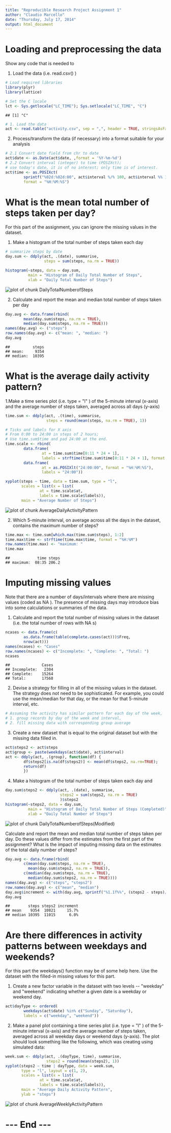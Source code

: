 ```yaml
---
title: "Reproducible Research Project Assignment 1"
author: "Claudio Marcello"
date: "Thursday, July 17, 2014"
output: html_document
---
```


# Loading and preprocessing the data

Show any code that is needed to

1. Load the data (i.e. read.csv() )

```r
# Load required libraries
library(plyr)
library(lattice)

# Set the C locale
lct <- Sys.getlocale("LC_TIME"); Sys.setlocale("LC_TIME", "C")
```

```
## [1] "C"
```

```r
# 1. Load the data
act <- read.table("activity.csv", sep = ",", header = TRUE, stringsAsFactors=FALSE)
```

2. Process/transform the data (if necessary) into a format suitable for your analysis


```r
# 2.1 Convert date field from chr to date
act$date <- as.Date(act$date, ,format = '%Y-%m-%d')
# 2.2 Convert interval (integer) to time (POSIXct);  
# use today's date, it is of no interest; only time is of interest.
act$time <- as.POSIXct(
        sprintf("%02d:%02d:00", act$interval %/% 100, act$interval %% 100), 
        format = "%H:%M:%S")
```


# What is the mean total number of steps taken per day?

For this part of the assignment, you can ignore the missing values in the dataset.

1. Make a histogram of the total number of steps taken each day

```r
# summarize steps by date
day.sum <- ddply(act, .(date), summarise, 
                 steps = sum(steps, na.rm = TRUE))

histogram(~steps, data = day.sum, 
          main = "Histogram of Daily Total Number of Steps",
          xlab = "Daily Total Number of Steps")
```

![plot of chunk DailyTotalNumberofSteps](../figure/DailyTotalNumberofSteps.png) 

2. Calculate and report the mean and median total number of steps taken per day

```r
day.avg <- data.frame(rbind(
        mean(day.sum$steps, na.rm = TRUE), 
        median(day.sum$steps, na.rm = TRUE)))
names(day.avg) <- ("steps")
row.names(day.avg) <- c("mean: ", "median: ")
day.avg
```

```
##          steps
## mean:     9354
## median:  10395
```


# What is the average daily activity pattern?

1.Make a time series plot (i.e.  type = "l" ) of the 5-minute interval (x-axis) and the average number of steps taken, averaged across all days (y-axis)

```r
time.sum <- ddply(act, .(time), summarise, 
                  steps = round(mean(steps, na.rm = TRUE), 1))

# Ticks and labels for X axis
# From 0:00 to 24:00 in steps of 2 hours;
# Use time.sum$time and pad 24:00 at the end.
time.scale <- rbind(
        data.frame(
                at = time.sum$time[0:11 * 24 + 1], 
                labels = strftime(time.sum$time[0:11 * 24 + 1], format = "%H:%M")), 
        data.frame(
                at = as.POSIXlt("24:00:00", format = "%H:%M:%S"), 
                labels = "24:00"))

xyplot(steps ~ time, data = time.sum, type = "l", 
       scales = list(x = list(
               at = time.scale$at, 
               labels = time.scale$labels)), 
       main = "Average Number of Steps")
```

![plot of chunk AverageDailyActivityPattern](../figure/AverageDailyActivityPattern.png) 

2. Which 5-minute interval, on average across all the days in the dataset, contains the maximum number of steps?


```r
time.max <- time.sum[which.max(time.sum$steps), 1:2]
time.max$time <- strftime(time.max$time, format = "%H:%M")
row.names(time.max) <- "maximum: "
time.max
```

```
##            time steps
## maximum:  08:35 206.2
```


# Imputing missing values
Note that there are a number of days/intervals where there are missing values (coded as  NA ). The presence of missing days may introduce bias into some calculations or summaries of the data.

1. Calculate and report the total number of missing values in the dataset (i.e. the total number of rows with  NA s)

```r
ncases <- data.frame(c(
        as.data.frame(table(complete.cases(act)))$Freq,
        nrow(act)))
names(ncases) <- "Cases"
row.names(ncases) <- c("Incomplete: ", "Complete: ", "Total: ")
ncases
```

```
##              Cases
## Incomplete:   2304
## Complete:    15264
## Total:       17568
```

2. Devise a strategy for filling in all of the missing values in the dataset. The strategy does not need to be sophisticated. For example, you could use the mean/median for that day, or the mean for that 5-minute interval, etc.

```r
# Assuming the activity has similar pattern for each day of the week,
# 1. group records by day of the week and interval,
# 2. fill missing data with corresponding group average
```

3. Create a new dataset that is equal to the original dataset but with the missing data filled in.

```r
act$steps2 <- act$steps
act$group <- paste(weekdays(act$date), act$interval)
act <- ddply(act, .(group), function(df) {
        df$steps2[is.na(df$steps2)] <- mean(df$steps2, na.rm=TRUE);
        return(df)
        })
```

4. Make a histogram of the total number of steps taken each day and 

```r
day.sum$steps2 <- ddply(act, .(date), summarise, 
                        steps2 = sum(steps2, na.rm = TRUE)
                        )$steps2
histogram(~steps2, data = day.sum, 
          main = "Histogram of Daily Total Number of Steps (Completed)", 
          xlab = "Daily Total Number of Steps")
```

![plot of chunk DailyTotalNumberofSteps(Modified)](../figure/DailyTotalNumberofSteps(Modified).png) 

Calculate and report the mean and median total number of steps taken per day. Do these values differ from the estimates from the first part of the assignment? What is the impact of imputing missing data on the estimates of the total daily number of steps?

```r
day.avg <- data.frame(rbind(
        c(mean(day.sum$steps, na.rm = TRUE), 
          mean(day.sum$steps2, na.rm = TRUE)), 
        c(median(day.sum$steps, na.rm = TRUE), 
          median(day.sum$steps2, na.rm = TRUE))))
names(day.avg) <- c("steps", "steps2")
row.names(day.avg) <- c("mean", "median")
day.avg$increment <- with(day.avg, sprintf("%1.1f%%", (steps2 - steps)/ steps * 100))
day.avg
```

```
##        steps steps2 increment
## mean    9354  10821     15.7%
## median 10395  11015      6.0%
```


# Are there differences in activity patterns between weekdays and weekends?

For this part the  weekdays()  function may be of some help here. Use the dataset with the filled-in missing values for this part.

1. Create a new factor variable in the dataset with two levels -- "weekday" and "weekend" indicating whether a given date is a weekday or weekend day.

```r
act$dayType <- ordered(
        weekdays(act$date) %in% c("Sunday", "Saturday"),
        labels = c("weekday", "weekend"))
```

2. Make a panel plot containing a time series plot (i.e.  type = "l" ) of the 5-minute interval (x-axis) and the average number of steps taken, averaged across all weekday days or weekend days (y-axis). The plot should look something like the following, which was creating using simulated data:


```r
week.sum <- ddply(act, .(dayType, time), summarise, 
                  steps2 = round(mean(steps2), 1))
xyplot(steps2 ~ time | dayType, data = week.sum, 
       type = "l", layout = c(1, 2), 
       scales = list(x = list(
               at = time.scale$at, 
               labels = time.scale$labels)), 
       main = "Average Daily Activity Pattern", 
       ylab = "steps")
```

![plot of chunk AverageWeeklyActivityPattern](../figure/AverageWeeklyActivityPattern.png) 

# --- End ---
